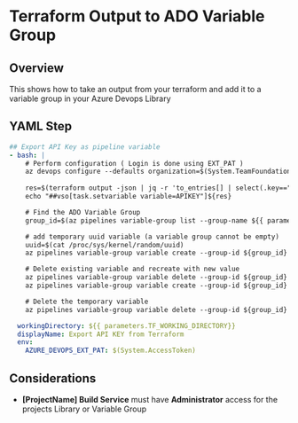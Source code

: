 # Terraform Output to ADO Variable Group

## Overview
This shows how to take an output from your terraform and add it to a variable group in your Azure Devops Library

## YAML Step
``` yml
## Export API Key as pipeline variable
- bash: |
    # Perform configuration ( Login is done using EXT_PAT )
    az devops configure --defaults organization=$(System.TeamFoundationCollectionUri) project=$(System.TeamProjectId) --use-git-aliases true
    
    res=$(terraform output -json | jq -r 'to_entries[] | select(.key=="APIKEY") | .value.value')
    echo "##vso[task.setvariable variable=APIKEY"]${res}

    # Find the ADO Variable Group
    group_id=$(az pipelines variable-group list --group-name ${{ parameters.PROJECT_VARIABLE_GROUP_NAME }} --query '[0].id' -o json)

    # add temporary uuid variable (a variable group cannot be empty)
    uuid=$(cat /proc/sys/kernel/random/uuid)
    az pipelines variable-group variable create --group-id ${group_id} --name ${uuid}

    # Delete existing variable and recreate with new value
    az pipelines variable-group variable delete --group-id ${group_id} --name STATIC_WEBAPP_API_KEY --yes
    az pipelines variable-group variable create --group-id ${group_id} --name STATIC_WEBAPP_API_KEY --value ${res}

    # Delete the temporary variable
    az pipelines variable-group variable delete --group-id ${group_id} --name ${uuid} --yes

  workingDirectory: ${{ parameters.TF_WORKING_DIRECTORY}}
  displayName: Export API KEY from Terraform
  env:
    AZURE_DEVOPS_EXT_PAT: $(System.AccessToken)
```
## Considerations
- **[ProjectName] Build Service** must have **Administrator** access for the projects Library or Variable Group
